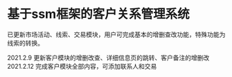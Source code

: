 # 基于ssm框架的客户关系管理系统

已更新市场活动、线索、交易模块，用户可完成基本的增删查改功能，特殊功能为线索的转换。

2021.2.9 更新客户模块的增删改查、详细信息页的跳转、客户备注的增删改
2021.2.12 完成客户模块全部内容，可添加联系人和交易